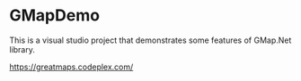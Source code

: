 # GMapDemo

This is a visual studio project that demonstrates some features of GMap.Net library.

https://greatmaps.codeplex.com/
